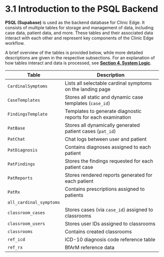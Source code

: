 # 3.1 Introduction to the PSQL Backend

**PSQL (Supabase)** is used as the backend database for Clinic Edge. It consists of multiple tables for storage and management of data, including case data, patient data, and more. These tables and their associated data interact with each other and represent key components of the Clinic Edge workflow.

A brief overview of the tables is provided below, while more detailed descriptions are given in the respective subsections. For an explanation of how tables interact and data is processed, see [**Section 4. System Logic**](../4_1_system_logic.md).

| Table                   | Description                                                                  |
|-------------------------|------------------------------------------------------------------------------|
| `CardinalSymptoms`      | Lists all selectable cardinal symptoms on the landing page                   |
| `CaseTemplates`         | Stores all static and dynamic case templates (`case_id`)                     |
| `FindingsTemplate`      | Templates to generate diagnostic reports for each examination                |
| `PatBase`               | Stores all dynamically generated patient cases (`pat_id`)                    |
| `PatChat`               | Chat logs between user and patient                                           |
| `PatDiagnosis`          | Contains diagnoses assigned to each patient                                  |
| `PatFindings`           | Stores the findings requested for each patient case                          |
| `PatReports`            | Stores rendered reports generated for each patient                           |
| `PatRx`                 | Contains prescriptions assigned to patients                                  |
| `all_cardinal_symptoms` |                                                                              |
| `classroom_cases`       | Stores cases (via `case_id`) assigned to classrooms                          |
| `classroom_users`       | Stores user IDs assigned to classrooms                                       |
| `classrooms`            | Contains created classrooms                                                  |
| `ref_icd`               | ICD-10 diagnosis code reference table                                        |
| `ref_rx`                | BfArM reference data                                                         |




